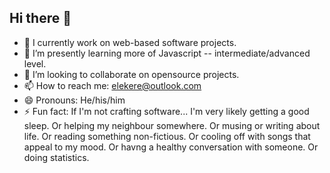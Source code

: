 ## Hi there 👋

<!--
**elekere/elekere** is a ✨ _special_ ✨ repository because its `README.md` (this file) appears on your GitHub profile.

Here are some ideas to get you started:

- 🔭 I’m currently working on ...
- 🌱 I’m currently learning ...
- 👯 I’m looking to collaborate on ...
- 🤔 I’m looking for help with ...
- 💬 Ask me about ...
- 📫 How to reach me: ...
- 😄 Pronouns: ...
- ⚡ Fun fact: ...
-->

- 🔭 I currently work on web-based software projects.
- 🌱 I’m presently learning more of Javascript -- intermediate/advanced level.
- 👯 I’m looking to collaborate on opensource projects.
- 📫 How to reach me: elekere@outlook.com
- 😄 Pronouns: He/his/him
- ⚡ Fun fact: If I'm not crafting software... I'm very likely getting a good sleep. Or helping my neighbour somewhere. Or musing or writing about life. Or reading something non-fictious. Or cooling off with songs that appeal to my mood. Or havng a healthy conversation with someone. Or doing statistics.
